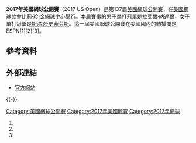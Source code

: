 **2017年美國網球公開賽**（2017 US Open）是第137屆[美國網球公開賽](https://zh.wikipedia.org/wiki/美國網球公開賽 "wikilink")，在[美國網球協會比莉·珍·金網球中心](../Page/美國網球協會比莉·珍·金網球中心.md "wikilink")舉行。本屆賽事的男子單打冠軍是[拉斐爾·納達爾](https://zh.wikipedia.org/wiki/拉斐爾·納達爾 "wikilink")，女子單打冠軍是[斯洛恩·史蒂芬斯](https://zh.wikipedia.org/wiki/斯洛恩·史蒂芬斯 "wikilink")。這一屆美國網球公開賽在美國國內的轉播商是ESPN\[1\]\[2\]\[3\]。

## 參考資料

## 外部連結

  - [官方網站](http://www.usopen.org/)

{{-}}

[Category:美國網球公開賽](https://zh.wikipedia.org/wiki/Category:美國網球公開賽 "wikilink") [Category:2017年美國體育](https://zh.wikipedia.org/wiki/Category:2017年美國體育 "wikilink") [Category:2017年網球](https://zh.wikipedia.org/wiki/Category:2017年網球 "wikilink")

1.
2.
3.